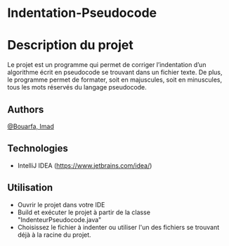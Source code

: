 # Indentation-Pseudocode

# Description du projet

Le projet est un programme qui permet de corriger l’indentation d’un algorithme écrit en pseudocode se trouvant dans un fichier texte. De plus, le programme permet de formater, soit en majuscules, soit en minuscules, tous les mots réservés du langage pseudocode.

## Authors
[@Bouarfa, Imad](https://gitlab.info.uqam.ca/bouarfa.imad)

## Technologies
* IntelliJ IDEA (https://www.jetbrains.com/idea/)

## Utilisation
* Ouvrir le projet dans votre IDE
* Build et exécuter le projet à partir de la classe "IndenteurPseudocode.java"
* Choisissez le fichier à indenter ou utiliser l'un des fichiers se trouvant déjà à la racine du projet.
